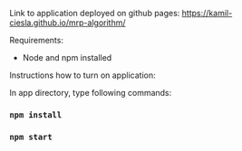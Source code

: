 Link to application deployed on github pages:
https://kamil-ciesla.github.io/mrp-algorithm/

Requirements:
- Node and npm installed

Instructions how to turn on application:

In app directory, type following commands:
### `npm install`

### `npm start`
